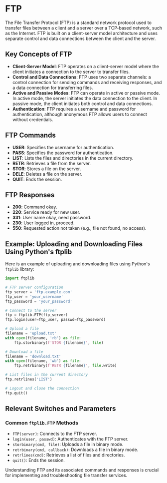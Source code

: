 # FTP

The File Transfer Protocol (FTP) is a standard network protocol used to transfer files between a client and a server over a TCP-based network, such as the Internet. FTP is built on a client-server model architecture and uses separate control and data connections between the client and the server.

## Key Concepts of FTP

- **Client-Server Model**: FTP operates on a client-server model where the client initiates a connection to the server to transfer files.
- **Control and Data Connections**: FTP uses two separate channels: a control connection for sending commands and receiving responses, and a data connection for transferring files.
- **Active and Passive Modes**: FTP can operate in active or passive mode. In active mode, the server initiates the data connection to the client. In passive mode, the client initiates both control and data connections.
- **Authentication**: FTP requires a username and password for authentication, although anonymous FTP allows users to connect without credentials.

## FTP Commands

- **USER**: Specifies the username for authentication.
- **PASS**: Specifies the password for authentication.
- **LIST**: Lists the files and directories in the current directory.
- **RETR**: Retrieves a file from the server.
- **STOR**: Stores a file on the server.
- **DELE**: Deletes a file on the server.
- **QUIT**: Ends the session.

## FTP Responses

- **200**: Command okay.
- **220**: Service ready for new user.
- **331**: User name okay, need password.
- **230**: User logged in, proceed.
- **550**: Requested action not taken (e.g., file not found, no access).

## Example: Uploading and Downloading Files Using Python's ftplib

Here is an example of uploading and downloading files using Python's `ftplib` library:

```python
import ftplib

# FTP server configuration
ftp_server = 'ftp.example.com'
ftp_user = 'your_username'
ftp_password = 'your_password'

# Connect to the server
ftp = ftplib.FTP(ftp_server)
ftp.login(user=ftp_user, passwd=ftp_password)

# Upload a file
filename = 'upload.txt'
with open(filename, 'rb') as file:
    ftp.storbinary(f'STOR {filename}', file)

# Download a file
filename = 'download.txt'
with open(filename, 'wb') as file:
    ftp.retrbinary(f'RETR {filename}', file.write)

# List files in the current directory
ftp.retrlines('LIST')

# Logout and close the connection
ftp.quit()
```

## Relevant Switches and Parameters

### Common `ftplib.FTP` Methods
- `FTP(server)`: Connects to the FTP server.
- `login(user, passwd)`: Authenticates with the FTP server.
- `storbinary(cmd, file)`: Uploads a file in binary mode.
- `retrbinary(cmd, callback)`: Downloads a file in binary mode.
- `retrlines(cmd)`: Retrieves a list of files and directories.
- `quit()`: Ends the session.

Understanding FTP and its associated commands and responses is crucial for implementing and troubleshooting file transfer services.
